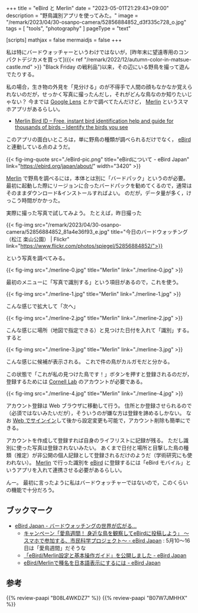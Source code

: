 +++
title = "eBird と Merlin"
date =  "2023-05-01T21:29:43+09:00"
description = "野鳥識別アプリを使ってみた。"
image = "/remark/2023/04/30-osanpo-camera/52856884852_d3f335c728_o.jpg"
tags = [ "tools", "photography" ]
pageType = "text"

[scripts]
  mathjax = false
  mermaidjs = false
+++

私は特にバードウォッチャーというわけではないが，[昨年末に望遠専用のコンパクトデジカメを買って]({{< ref "/remark/2022/12/autumn-color-in-matsue-castle.md" >}} "Black Friday の戦利品")以来，その辺にいる野鳥を撮って遊んでたりする。

私の場合，生き物の外見を「見分ける」のが不得手で人間の顔もなかなか覚えられないのだが，せっかく写真に撮ったんだし，それがどんな鳥なのか知りたいじゃない？ 今までは [Google Lens](https://lens.google/) とかで調べてたんだけど， [Merlin] というスマホアプリがあるらしい。

- [Merlin Bird ID – Free, instant bird identification help and guide for thousands of birds – Identify the birds you see](https://merlin.allaboutbirds.org/)

このアプリの面白いところは，単に野鳥の種類が調べられるだけでなく， [eBird] と連動している点のようだ。

{{< fig-img-quote src="./eBird-pic.png" title="eBirdについて - eBird Japan" link="https://ebird.org/japan/about/" width="3420" >}}

[Merlin] で野鳥を調べるには，本体とは別に「バードパック」というのが必要。
最初に起動した際にリージョンに合ったバードパックを勧めてくるので，通常はそのままダウンロード&インストールすればよい。
のだが，データ量が多く，けっこう時間がかかった。

実際に撮った写真で試してみよう。
たとえば，昨日撮った

{{< fig-img src="/remark/2023/04/30-osanpo-camera/52856884852_81a4e36f93_e.jpg" title="今日のバードウォッチング（松江 楽山公園） | Flickr" link="https://www.flickr.com/photos/spiegel/52856884852/">}}

という写真を調べてみる。

{{< fig-img src="./merline-0.jpg" title="Merlin" link="./merline-0.jpg" >}}

最初のメニューに「写真で識別する」という項目があるので，これを使う。

{{< fig-img src="./merline-1.jpg" title="Merlin" link="./merline-1.jpg" >}}

こんな感じで拡大して「次へ」

{{< fig-img src="./merline-2.jpg" title="Merlin" link="./merline-2.jpg" >}}

こんな感じに場所（地図で指定できる）と見つけた日付を入れて「識別」する。
すると

{{< fig-img src="./merline-3.jpg" title="Merlin" link="./merline-3.jpg" >}}

こんな感じに候補が表示される。
これで件の鳥がカルガモだと分かる。

この状態で「これが私の見つけた鳥です！」ボタンを押すと登録されるのだが，登録するためには [Cornell Lab] のアカウントが必要である。

{{< fig-img src="./merline-4.jpg" title="Merlin" link="./merline-4.jpg" >}}

アカウント登録は Web ブラウザに移動して行う。
住所とか登録させられるので（必須ではないみたいだが），そういうのが嫌な方は登録を諦めるしかない。
なお [Web でサインイン](https://secure.birds.cornell.edu/cassso)して後から設定変更も可能で，アカウント削除も簡単にできる。

アカウントを作成して登録すれば自身のライフリストに記録が残る。
ただし識別に使った写真は登録されないみたい。
あくまで日付と場所と目撃した鳥の種類（推定）が非公開の個人記録として登録されるだけのようだ（学術研究にも使われない）。
[Merlin] で行った識別を [eBird] に登録するには「eBird モバイル」というアプリを入れて連携させる必要があるらしい。

んー。
最初に言ったように私はバードウォッチャーではないので，このくらいの機能で十分だろう。

## ブックマーク

- [eBird Japan - バードウォッチングの世界が広がる…](https://ebird.org/japan/home)
  - [キャンペーン「愛鳥週間！ 身近な鳥を観察してeBirdに投稿しよう」 ～スマホで参加する、市民科学プロジェクト～ - eBird Japan](https://ebird.org/japan/news/campaign-ebird-20230510) : 5月10〜16日は「愛鳥週間」だそうな
  - [「eBird/Merlin設定と基本操作ガイド」を公開しました - eBird Japan](https://ebird.org/japan/news/setting_guide)
  - [eBird/Merlinで種名を日本語表示にするには - eBird Japan](https://ebird.org/japan/news/specific_name_jp)

[Merlin]: https://merlin.allaboutbirds.org/ "Merlin Bird ID – Free, instant bird identification help and guide for thousands of birds – Identify the birds you see"
[eBird]: https://ebird.org/ "eBird - Discover a new world of birding..."
[Cornell Lab]: https://www.birds.cornell.edu/home/ "Cornell Lab of Ornithology—Home | Birds, Cornell Lab of Ornithology"

## 参考

{{% review-paapi "B08L4WKDZ7" %}} <!-- PowerShot ZOOM -->
{{% review-paapi "B07W7JMHHX" %}} <!-- 「ガッチャマン クラウズ」 Crowds -->
